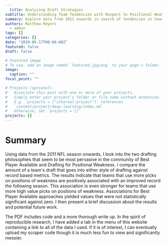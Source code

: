 ```yaml
---
  title: Analyzing Draft Strategies
subtitle: Understanding Team Tendencies with Respect to Positional Weakness and Best Player Available
summary: Explore data from 2011 onwards in search of tendencies in team performance and drafting style.
authors: Matthew Reyers
  - admin
tags: []
categories: []
date: "2019-05-17T00:00:00Z"
featured: false
draft: false

# Featured image
# To use, add an image named `featured.jpg/png` to your page's folder. 
image:
  caption: ""
focal_point: ""

# Projects (optional).
#   Associate this post with one or more of your projects.
#   Simply enter your project's folder or file name without extension.
#   E.g. `projects = ["internal-project"]` references 
#   `content/project/deep-learning/index.md`.
#   Otherwise, set `projects = []`.
projects: []
---
```


<h1>  Summary  </h1>
Using data from the 2011 NFL season onwards, I look into the two drafting philosophies that seem to be most pervasive in the community of Best Player Available and Drafting for Positional Weakness. I compare the amount of a team's draft that goes into either style of drafting against record based metrics. The results indicate that teams that use more picks on positions of weakness are positively associated with an improved record the following season. This association is even stronger for teams that use more high value picks on positions of weakness. Associations for Best Player Available approaches yielded values that were not statistically significant against zero. I then present a brief discussion about the results and potential future work.

The PDF includes code and a more thorough write up. In the spirit of reproducible research, I have added a tab in the menu of this website containing a link to all of the data I used. If it is of interest, I can eventually upload my scraper code though it is much less fun to view and significantly messier. 